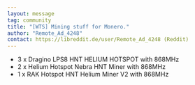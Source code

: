 ```yaml
---
layout: message
tag: community
title: "[WTS] Mining stuff for Monero."
author: "Remote_Ad_4248"
contact: https://libreddit.de/user/Remote_Ad_4248 (Reddit)
---
```


- 3 x Dragino LPS8 HNT HELIUM HOTSPOT with 868MHz
- 2 x Helium Hotspot Nebra HNT Miner with 868MHz
- 1 x RAK Hotspot HNT Helium Miner V2 with 868MHz 
